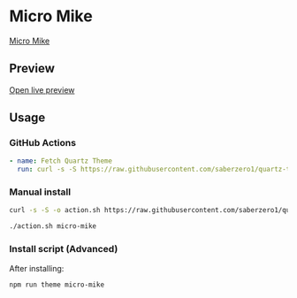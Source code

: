 # Micro Mike

[Micro Mike](https://github.com/ThisTheThe)

## Preview

[Open live preview](https://quartz-themes.github.io/micro-mike/)

## Usage

### GitHub Actions

```yaml
- name: Fetch Quartz Theme
  run: curl -s -S https://raw.githubusercontent.com/saberzero1/quartz-themes/master/action.sh | bash -s -- micro-mike
```

### Manual install

```bash
curl -s -S -o action.sh https://raw.githubusercontent.com/saberzero1/quartz-themes/master/action.sh

./action.sh micro-mike
```

### Install script (Advanced)

After installing:

```bash
npm run theme micro-mike
```
